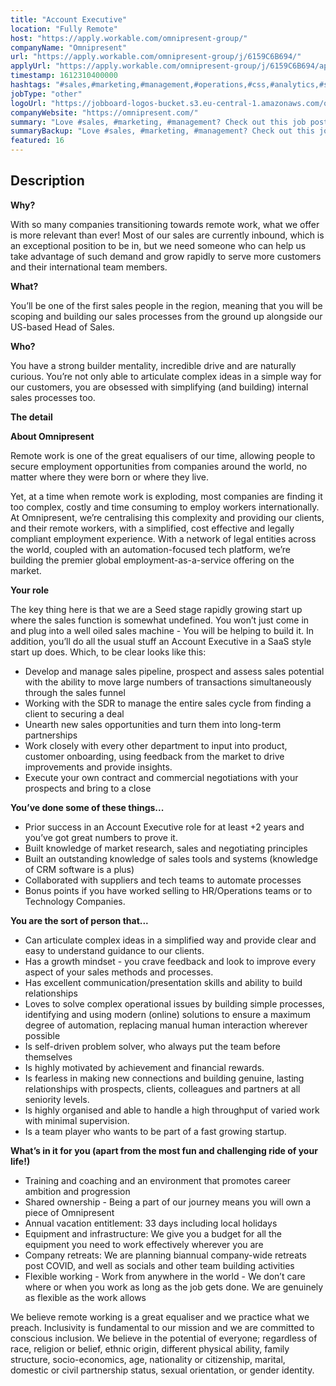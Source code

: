 ```yaml
---
title: "Account Executive"
location: "Fully Remote"
host: "https://apply.workable.com/omnipresent-group/"
companyName: "Omnipresent"
url: "https://apply.workable.com/omnipresent-group/j/6159C6B694/"
applyUrl: "https://apply.workable.com/omnipresent-group/j/6159C6B694/apply/"
timestamp: 1612310400000
hashtags: "#sales,#marketing,#management,#operations,#css,#analytics,#socialmedia,#crm,#office,#finance"
jobType: "other"
logoUrl: "https://jobboard-logos-bucket.s3.eu-central-1.amazonaws.com/omnipresent"
companyWebsite: "https://omnipresent.com/"
summary: "Love #sales, #marketing, #management? Check out this job post!"
summaryBackup: "Love #sales, #marketing, #management? Check out this job post!"
featured: 16
---
```


## Description

**Why?**

With so many companies transitioning towards remote work, what we offer is more relevant than ever! Most of our sales are currently inbound, which is an exceptional position to be in, but we need someone who can help us take advantage of such demand and grow rapidly to serve more customers and their international team members.

**What?**

You’ll be one of the first sales people in the region, meaning that you will be scoping and building our sales processes from the ground up alongside our US-based Head of Sales.

**Who?**

You have a strong builder mentality, incredible drive and are naturally curious. You’re not only able to articulate complex ideas in a simple way for our customers, you are obsessed with simplifying (and building) internal sales processes too.

**The detail**

**About Omnipresent**

Remote work is one of the great equalisers of our time, allowing people to secure employment opportunities from companies around the world, no matter where they were born or where they live.

Yet, at a time when remote work is exploding, most companies are finding it too complex, costly and time consuming to employ workers internationally. At Omnipresent, we’re centralising this complexity and providing our clients, and their remote workers, with a simplified, cost effective and legally compliant employment experience. With a network of legal entities across the world, coupled with an automation-focused tech platform, we’re building the premier global employment-as-a-service offering on the market.

**Your role**

The key thing here is that we are a Seed stage rapidly growing start up where the sales function is somewhat undefined. You won’t just come in and plug into a well oiled sales machine - You will be helping to build it. In addition, you’ll do all the usual stuff an Account Executive in a SaaS style start up does. Which, to be clear looks like this:

*   Develop and manage sales pipeline, prospect and assess sales potential with the ability to move large numbers of transactions simultaneously through the sales funnel
*   Working with the SDR to manage the entire sales cycle from finding a client to securing a deal
*   Unearth new sales opportunities and turn them into long-term partnerships
*   Work closely with every other department to input into product, customer onboarding, using feedback from the market to drive improvements and provide insights.
*   Execute your own contract and commercial negotiations with your prospects and bring to a close

**You’ve done some of these things...**

*   Prior success in an Account Executive role for at least +2 years and you’ve got great numbers to prove it.
*   Built knowledge of market research, sales and negotiating principles
*   Built an outstanding knowledge of sales tools and systems (knowledge of CRM software is a plus)
*   Collaborated with suppliers and tech teams to automate processes
*   Bonus points if you have worked selling to HR/Operations teams or to Technology Companies.

**You are the sort of person that...**

*   Can articulate complex ideas in a simplified way and provide clear and easy to understand guidance to our clients.
*   Has a growth mindset - you crave feedback and look to improve every aspect of your sales methods and processes.
*   Has excellent communication/presentation skills and ability to build relationships
*   Loves to solve complex operational issues by building simple processes, identifying and using modern (online) solutions to ensure a maximum degree of automation, replacing manual human interaction wherever possible
*   Is self-driven problem solver, who always put the team before themselves
*   Is highly motivated by achievement and financial rewards.
*   Is fearless in making new connections and building genuine, lasting relationships with prospects, clients, colleagues and partners at all seniority levels.
*   Is highly organised and able to handle a high throughput of varied work with minimal supervision.
*   Is a team player who wants to be part of a fast growing startup.

**What’s in it for you (apart from the most fun and challenging ride of your life!)**

*   Training and coaching and an environment that promotes career ambition and progression
*   Shared ownership - Being a part of our journey means you will own a piece of Omnipresent
*   Annual vacation entitlement: 33 days including local holidays
*   Equipment and infrastructure: We give you a budget for all the equipment you need to work effectively wherever you are
*   Company retreats: We are planning biannual company-wide retreats post COVID, and well as socials and other team building activities
*   Flexible working - Work from anywhere in the world - We don’t care where or when you work as long as the job gets done. We are genuinely as flexible as the work allows

We believe remote working is a great equaliser and we practice what we preach. Inclusivity is fundamental to our mission and we are committed to conscious inclusion. We believe in the potential of everyone; regardless of race, religion or belief, ethnic origin, different physical ability, family structure, socio-economics, age, nationality or citizenship, marital, domestic or civil partnership status, sexual orientation, or gender identity.
